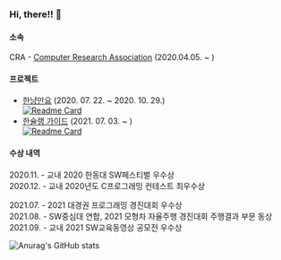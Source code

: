 ### Hi, there!! 👋

#### 소속
CRA - [Computer Research Association](https://www.instagram.com/cra_handong/) (2020.04.05. ~ )

#### 프로젝트

- [한냥만요](https://github.com/marunemo/CRA_HGUCat) (2020. 07. 22. ~ 2020. 10. 29.)\
[![Readme Card](https://github-readme-stats.vercel.app/api/pin/?username=YuSoeun&repo=CRA_HGUCat&theme=vue)](https://github.com/YuSoeun/CRA_HGUCat)
- [한슐랭 가이드](https://github.com/marunemo/Hanchelin_Guide) (2021. 07. 03. ~ )\
[![Readme Card](https://github-readme-stats.vercel.app/api/pin/?username=marunemo&repo=Hanchelin_Guide&theme=react)](https://github.com/marunemo/Hanchelin_Guide)

#### 수상 내역

2020.11. - 교내 2020 한동대 SW페스티벌 우수상\
2020.12. - 교내 2020년도 C프로그래밍 컨테스트 최우수상

2021.07. - 2021 대경권 프로그래밍 경진대회 우수상\
2021.08. - SW중심대 연합, 2021 모형차 자율주행 경진대회 주행결과 부문 동상\
2021.09. - 교내 2021 SW교육동영상 공모전 우수상

![Anurag's GitHub stats](https://github-readme-stats.vercel.app/api?username=marunemo&show_icons=true&theme=tokyonight&locale=kr)
<!-- ![Top Langs](https://github-readme-stats.vercel.app/api/top-langs/?username=marunemo&exclude_repo=merge_game&layout=compact) -->
